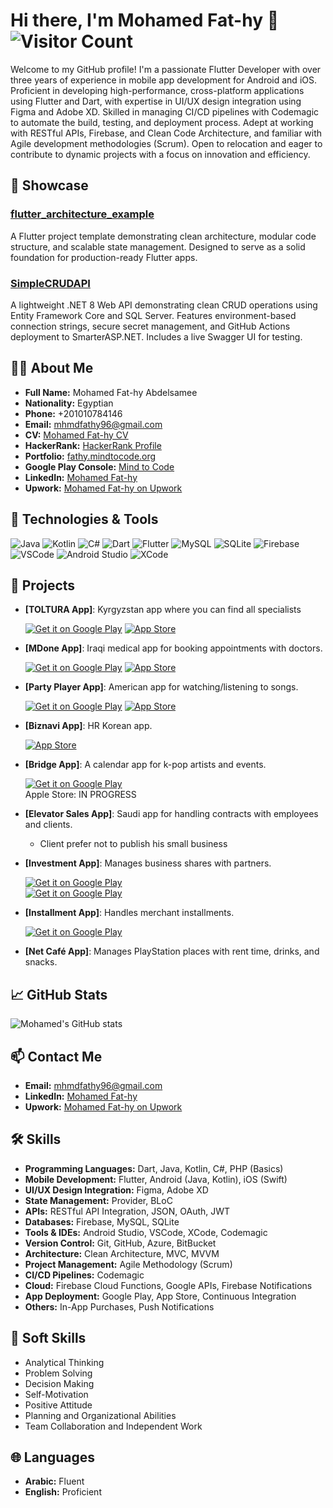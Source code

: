 # Hi there, I'm Mohamed Fat-hy 👋 ![Visitor Count](https://komarev.com/ghpvc/?username=mhmdfathy96&color=blue)

Welcome to my GitHub profile! I'm a passionate Flutter Developer with over three years of experience in mobile app development for Android
and iOS. Proficient in developing high-performance, cross-platform applications using Flutter and
Dart, with expertise in UI/UX design integration using Figma and Adobe XD. Skilled in managing
CI/CD pipelines with Codemagic to automate the build, testing, and deployment process. Adept at
working with RESTful APIs, Firebase, and Clean Code Architecture, and familiar with Agile
development methodologies (Scrum). Open to relocation and eager to contribute to dynamic
projects with a focus on innovation and efficiency.

## 📌 Showcase

### [flutter_architecture_example](https://github.com/mhmdfathy96/flutter_architecture_example)

A Flutter project template demonstrating clean architecture, modular code structure, and scalable state management. Designed to serve as a solid foundation for production-ready Flutter apps.

### [SimpleCRUDAPI](https://github.com/mhmdfathy96/SimpleCrudApi)

A lightweight .NET 8 Web API demonstrating clean CRUD operations using Entity Framework Core and SQL Server. Features environment-based connection strings, secure secret management, and GitHub Actions deployment to SmarterASP.NET. Includes a live Swagger UI for testing.

## 🧑‍💻 About Me

- **Full Name:** Mohamed Fat-hy Abdelsamee
- **Nationality:** Egyptian
- **Phone:** +201010784146
- **Email:** [mhmdfathy96@gmail.com](mailto:mhmdfathy96@gmail.com)
- **CV:** [Mohamed Fat-hy CV](https://drive.google.com/file/d/13Xn1x8biFuNnQnIPybM-kno_OMv7yUpV/view)
- **HackerRank:** [HackerRank Profile](https://www.hackerrank.com/profile/mhmdfathy96)
- **Portfolio:** [fathy.mindtocode.org](http://fathy.mindtocode.org/)
- **Google Play Console:** [Mind to Code](https://play.google.com/store/apps/developer?id=Mind+to+Code)
- **LinkedIn:** [Mohamed Fat-hy](https://www.linkedin.com/in/mohamed-fat-hy-93ab81203/)
- **Upwork:** [Mohamed Fat-hy on Upwork](https://www.upwork.com/freelancers/mofathy96)


## 🔧 Technologies & Tools

![Java](https://img.shields.io/badge/-Java-black?style=flat-square&logo=java)
![Kotlin](https://img.shields.io/badge/-Kotlin-black?style=flat-square&logo=kotlin)
![C#](https://img.shields.io/badge/-CSharp-black?style=flat-square&logo=csharp)
![Dart](https://img.shields.io/badge/-Dart-black?style=flat-square&logo=dart)
![Flutter](https://img.shields.io/badge/-Flutter-black?style=flat-square&logo=flutter)
![MySQL](https://img.shields.io/badge/-MySQL-black?style=flat-square&logo=mysql)
![SQLite](https://img.shields.io/badge/-SQLite-black?style=flat-square&logo=sqlite)
![Firebase](https://img.shields.io/badge/-Firebase-black?style=flat-square&logo=firebase)
![VSCode](https://img.shields.io/badge/-VSCode-black?style=flat-square&logo=visual-studio-code)
![Android Studio](https://img.shields.io/badge/-AndroidStudio-black?style=flat-square&logo=android-studio)
![XCode](https://img.shields.io/badge/-XCode-black?style=flat-square&logo=xcode)

## 🚀 Projects

- **[TOLTURA App]**: Kyrgyzstan app where you can find all specialists
  
  [![Get it on Google Play](https://img.shields.io/badge/Google%20Play-414141?style=for-the-badge&logo=google-play&logoColor=white)](https://play.google.com/store/apps/details?id=com.easyliving.bober)
  [![App Store](https://img.shields.io/badge/App_Store-0D96F6?style=for-the-badge&logo=app-store&logoColor=white)](https://apps.apple.com/us/app/mdone/id6511249961)
 
- **[MDone App]**: Iraqi medical app for booking appointments with doctors.

  [![Get it on Google Play](https://img.shields.io/badge/Google%20Play-414141?style=for-the-badge&logo=google-play&logoColor=white)](https://play.google.com/store/apps/details?id=com.pasma.iqdoctor.iqdoctors)
  [![App Store](https://img.shields.io/badge/App_Store-0D96F6?style=for-the-badge&logo=app-store&logoColor=white)](https://apps.apple.com/us/app/mdone/id1591292710)

- **[Party Player App]**: American app for watching/listening to songs.
  
  [![Get it on Google Play](https://img.shields.io/badge/Google%20Play-414141?style=for-the-badge&logo=google-play&logoColor=white)](https://play.google.com/store/apps/details?id=pw.powernapps.partyplayer)
  [![App Store](https://img.shields.io/badge/App_Store-0D96F6?style=for-the-badge&logo=app-store&logoColor=white)](https://apps.apple.com/us/app/mdone/id6503223414)

- **[Biznavi App]**: HR Korean app.
  
  [![App Store](https://img.shields.io/badge/App_Store-0D96F6?style=for-the-badge&logo=app-store&logoColor=white)](https://apps.apple.com/app/id6504391675)

- **[Bridge App]**: A calendar app for k-pop artists and events.
  
  [![Get it on Google Play](https://img.shields.io/badge/Google%20Play-414141?style=for-the-badge&logo=google-play&logoColor=white)](https://play.google.com/store/apps/details?id=com.yapoey.bridgeProject&pli=1)  
  Apple Store: IN PROGRESS

- **[Elevator Sales App]**: Saudi app for handling contracts with employees and clients.
  
  - Client prefer not to publish his small business

- **[Investment App]**: Manages business shares with partners.
  
  [![Get it on Google Play](https://img.shields.io/badge/Google%20Play-414141?style=for-the-badge&logo=google-play&logoColor=white)](https://play.google.com/store/apps/details?id=com.MindToCode.investment_admin)  
  [![Get it on Google Play](https://img.shields.io/badge/Google%20Play-414141?style=for-the-badge&logo=google-play&logoColor=white)](https://play.google.com/store/apps/details?id=com.MindToCode.investment_user)


- **[Installment App]**: Handles merchant installments.
  
  [![Get it on Google Play](https://img.shields.io/badge/Google%20Play-414141?style=for-the-badge&logo=google-play&logoColor=white)](https://play.google.com/store/apps/details?id=com.MindToCode.installment_project)

- **[Net Café App]**: Manages PlayStation places with rent time, drinks, and snacks.

## 📈 GitHub Stats

![Mohamed's GitHub stats](https://github-readme-stats.vercel.app/api?username=mhmdfathy96&show_icons=true&theme=radical)

## 📫 Contact Me

- **Email:** [mhmdfathy96@gmail.com](mailto:mhmdfathy96@gmail.com)
- **LinkedIn:** [Mohamed Fat-hy](https://www.linkedin.com/in/mohamed-fat-hy-93ab81203/)
- **Upwork:** [Mohamed Fat-hy on Upwork](https://www.upwork.com/freelancers/mofathy96)

## 🛠 Skills

- **Programming Languages:** Dart, Java, Kotlin, C#, PHP (Basics)
- **Mobile Development:** Flutter, Android (Java, Kotlin), iOS (Swift)
- **UI/UX Design Integration:** Figma, Adobe XD
- **State Management:** Provider, BLoC
- **APIs:** RESTful API Integration, JSON, OAuth, JWT
- **Databases:** Firebase, MySQL, SQLite
- **Tools & IDEs:** Android Studio, VSCode, XCode, Codemagic
- **Version Control:** Git, GitHub, Azure, BitBucket
- **Architecture:** Clean Architecture, MVC, MVVM
- **Project Management:** Agile Methodology (Scrum)
- **CI/CD Pipelines:** Codemagic
- **Cloud:** Firebase Cloud Functions, Google APIs, Firebase Notifications
- **App Deployment:** Google Play, App Store, Continuous Integration
- **Others:** In-App Purchases, Push Notifications

## 🌟 Soft Skills

- Analytical Thinking
- Problem Solving
- Decision Making
- Self-Motivation
- Positive Attitude
- Planning and Organizational Abilities
- Team Collaboration and Independent Work

## 🌐 Languages

- **Arabic:** Fluent
- **English:** Proficient
